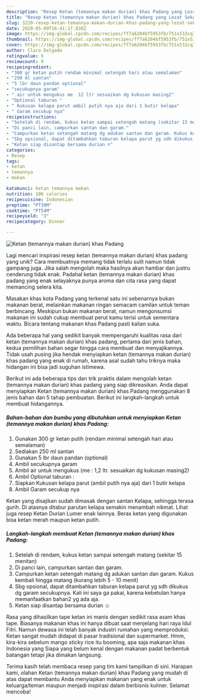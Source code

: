 ```yaml
---
description: "Resep Ketan (temannya makan durian) khas Padang yang Lezat Sekali"
title: "Resep Ketan (temannya makan durian) khas Padang yang Lezat Sekali"
slug: 3220-resep-ketan-temannya-makan-durian-khas-padang-yang-lezat-sekali
date: 2020-05-09T16:41:17.838Z
image: https://img-global.cpcdn.com/recipes/ff7a6204bf5953fb/751x532cq70/ketan-temannya-makan-durian-khas-padang-foto-resep-utama.jpg
thumbnail: https://img-global.cpcdn.com/recipes/ff7a6204bf5953fb/751x532cq70/ketan-temannya-makan-durian-khas-padang-foto-resep-utama.jpg
cover: https://img-global.cpcdn.com/recipes/ff7a6204bf5953fb/751x532cq70/ketan-temannya-makan-durian-khas-padang-foto-resep-utama.jpg
author: Clara Delgado
ratingvalue: 5
reviewcount: 9
recipeingredient:
- "300 gr ketan putih rendam minimal setengah hari atau semalaman"
- "250 ml santan"
- "5 lbr daun pandan optional"
- "secukupnya garam"
- " air untuk mengukus me  12 ltr sesuaikan dg kukusan masing2"
- "Optional taburan "
- " Kukusan kelapa parut ambil putih nya aja dari 1 butir kelapa"
- " Garam secukup nya"
recipeinstructions:
- "Setelah di rendam, kukus ketan sampai setengah matang (sekitar 15 menitan)"
- "Di panci lain, campurkan santan dan garam."
- "Campurkan ketan setengah matang dg adukan santan dan garam. Kukus kembali hingga matang (kurang lebih 5 - 10 menit)"
- "Sbg opsional, dapat ditambahkan taburan kelapa parut yg sdh dikukus dg garam secukupnya. Kali ini saya ga pakai, karena kebetulan hanya memanfaatkan bahan2 yg ada aja."
- "Ketan siap disantap bersama durian ☺"
categories:
- Resep
tags:
- ketan
- temannya
- makan

katakunci: ketan temannya makan 
nutrition: 106 calories
recipecuisine: Indonesian
preptime: "PT39M"
cooktime: "PT54M"
recipeyield: "3"
recipecategory: Dinner

---
```



![Ketan (temannya makan durian) khas Padang](https://img-global.cpcdn.com/recipes/ff7a6204bf5953fb/751x532cq70/ketan-temannya-makan-durian-khas-padang-foto-resep-utama.jpg)

Lagi mencari inspirasi resep ketan (temannya makan durian) khas padang yang unik? Cara membuatnya memang tidak terlalu sulit namun tidak gampang juga. Jika salah mengolah maka hasilnya akan hambar dan justru cenderung tidak enak. Padahal ketan (temannya makan durian) khas padang yang enak selayaknya punya aroma dan cita rasa yang dapat memancing selera kita.

Masakan khas kota Padang yang terkenal satu ini sebenarnya bukan makanan berat, melainkan makanan ringan semacam camilan untuk teman berbincang. Meskipun bukan makanan berat, namun mengonsumsi makanan ini sudah cukup membuat perut kamu terisi untuk sementara waktu. Bicara tentang makanan khas Padang pasti kalian suka.

Ada beberapa hal yang sedikit banyak mempengaruhi kualitas rasa dari ketan (temannya makan durian) khas padang, pertama dari jenis bahan, kedua pemilihan bahan segar hingga cara membuat dan menyajikannya. Tidak usah pusing jika hendak menyiapkan ketan (temannya makan durian) khas padang yang enak di rumah, karena asal sudah tahu triknya maka hidangan ini bisa jadi suguhan istimewa.


Berikut ini ada beberapa tips dan trik praktis dalam mengolah ketan (temannya makan durian) khas padang yang siap dikreasikan. Anda dapat menyiapkan Ketan (temannya makan durian) khas Padang menggunakan 8 jenis bahan dan 5 tahap pembuatan. Berikut ini langkah-langkah untuk membuat hidangannya.

<!--inarticleads1-->

##### Bahan-bahan dan bumbu yang dibutuhkan untuk menyiapkan Ketan (temannya makan durian) khas Padang:

1. Gunakan 300 gr ketan putih (rendam minimal setengah hari atau semalaman)
1. Sediakan 250 ml santan
1. Gunakan 5 lbr daun pandan (optional)
1. Ambil secukupnya garam
1. Ambil  air untuk mengukus (me : 1,2 ltr. sesuaikan dg kukusan masing2)
1. Ambil Optional taburan :
1. Siapkan  Kukusan kelapa parut (ambil putih nya aja) dari 1 butir kelapa
1. Ambil  Garam secukup nya


Ketan yang disajikan sudah dimasak dengan santan Kelapa, sehingga terasa gurih. Di atasnya ditabur parutan kelapa semakin menambah nikmat. Lihat juga resep Ketan Durian Lumer enak lainnya. Beras ketan yang digunakan bisa ketan merah maupun ketan putih. 

<!--inarticleads2-->

##### Langkah-langkah membuat Ketan (temannya makan durian) khas Padang:

1. Setelah di rendam, kukus ketan sampai setengah matang (sekitar 15 menitan)
1. Di panci lain, campurkan santan dan garam.
1. Campurkan ketan setengah matang dg adukan santan dan garam. Kukus kembali hingga matang (kurang lebih 5 - 10 menit)
1. Sbg opsional, dapat ditambahkan taburan kelapa parut yg sdh dikukus dg garam secukupnya. Kali ini saya ga pakai, karena kebetulan hanya memanfaatkan bahan2 yg ada aja.
1. Ketan siap disantap bersama durian ☺


Rasa yang dihasilkan tape ketan ini manis dengan sedikit rasa asam khas tape. Biasanya makanan khas ini hanya dibuat saat menjelang hari raya Idul Fitri. Namun dewasa ini telah banyak industri rumahan yang memproduksi. Ketan sangat mudah didapat di pasar tradisional dan supermarket. Hmm, kira-kira sebelum mango sticky rice itu booming, apa saja makanan khas Indonesia yang Siapa yang belum kenal dengan makanan padat berbentuk batangan tetapi jika dimakan langsung. 

Terima kasih telah membaca resep yang tim kami tampilkan di sini. Harapan kami, olahan Ketan (temannya makan durian) khas Padang yang mudah di atas dapat membantu Anda menyiapkan makanan yang enak untuk keluarga/teman maupun menjadi inspirasi dalam berbisnis kuliner. Selamat mencoba!

